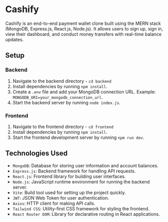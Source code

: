 # Cashify

Cashify is an end-to-end payment wallet clone built using the MERN stack (MongoDB, Express.js, React.js, Node.js). It allows users to sign up, sign in, view their dashboard, and conduct money transfers with real-time balance updates.

## Setup

### Backend

1. Navigate to the backend directory - `cd backend`
2. Install dependencies by running `npm install`.
3. Create a `.env` file and add your MongoDB connection URL. Example: `MONGODB_URI=your_mongodb_connection_url`.
4. Start the backend server by running `node index.js`.

### Frontend

1. Navigate to the frontend directory - `cd frontend`
2. Install dependencies by running `npm install`.
3. Start the frontend development server by running `npm run dev`.


## Technologies Used

- `MongoDB`: Database for storing user information and account balances.
- `Express.js`: Backend framework for handling API requests.
- `React.js`: Frontend library for building user interfaces.
- `Node.js`: JavaScript runtime environment for running the backend server.
- `Vite`: Build tool used for setting up the project quickly.
- `JWT`: JSON Web Token for user authentication.
- `Axios`: HTTP client for making API calls.
- `Tailwind CSS`: Utility-first CSS framework for styling the frontend.
- `React Router DOM`: Library for declarative routing in React applications.
